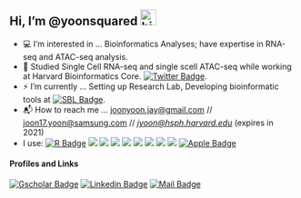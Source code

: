 ## Hi, I’m @yoonsquared <img src="https://user-images.githubusercontent.com/1303154/88677602-1635ba80-d120-11ea-84d8-d263ba5fc3c0.gif" width="28px" alt="hi">
- :computer: I’m interested in ... Bioinformatics Analyses; have expertise in RNA-seq and ATAC-seq analysis.
- 📝 Studied Single Cell RNA-seq and single scell ATAC-seq while working at Harvard Bioinformatics Core. [![Twitter Badge](https://img.shields.io/badge/-@bioinfocore-1ca0f1?style=flat&labelColor=1ca0f1&logo=twitter&logoColor=white&link=https://twitter.com/bioinfocore)](https://twitter.com/bioinfocore).
- ⚡ I’m currently ... Setting up Research Lab, Developing bioinformatic tools at [![SBL Badge](https://img.shields.io/badge/-samsungBiologics-0e76a8?style=flat&labelColor=white&logo=samsung&logoColor=0e76a8&link=https://samsungbiologics.com/kr)](https://samsungbiologics.com/kr).
- 📬 How to reach me ... joonyoon.jay@gmail.com // joon17.yoon@samsung.com // *jyoon@hsph.harvard.edu* (expires in 2021)
- I use: [![R Badge](https://img.shields.io/badge/-R-white?style=flat&labelColor=white&logo=R&logoColor=blue)]() <img src="https://img.shields.io/badge/-Python-F9DC3E.svg?logo=python&style=flat"> <img src="https://img.shields.io/badge/-Visual%20Studio%20Code-007ACC.svg?logo=visual-studio-code&style=flat">
<img src="https://img.shields.io/badge/-Vim-019733.svg?logo=vim&style=flat"> <img src="https://img.shields.io/badge/-GitHub-181717.svg?logo=github&style=flat">
<img src="https://img.shields.io/badge/-Docker-EEE.svg?logo=docker&style=flat"> <img src="https://img.shields.io/badge/-Linux-6C6694.svg?logo=linux&style=flat"> <img src="https://img.shields.io/badge/-Ubuntu-6F52B5.svg?logo=ubuntu&style=flat"> <img src="https://img.shields.io/badge/-Windows-0078D6.svg?logo=windows&style=flat"> [![Apple Badge](https://img.shields.io/badge/-mac-grey?style=flat&labelColor=grey&logo=apple&logoColor=white)]()



#### Profiles and Links
[![Gscholar Badge](https://img.shields.io/badge/-joonJayYoon-e74c3c?style=flat&labelColor=e74c3c&logo=google&logoColor=white)](https://scholar.google.com/citations?hl=en&user=dYAlZMIAAAAJ&view_op=list_works)  [![Linkedin Badge](https://img.shields.io/badge/-joonJayYoon-0e76a8?style=flat&labelColor=0e76a8&logo=linkedin&logoColor=white)](https://www.linkedin.com/in/joon-jay-yoon-32a1a52b/)  [![Mail Badge](https://img.shields.io/badge/-joonJayYoon-c0392b?style=flat&labelColor=c0392b&logo=gmail&logoColor=white)](mailto:joonyoon.jay@gmail.com)


<!---
yoonsquared/yoonsquared is a ✨ special ✨ repository because its `README.md` (this file) appears on your GitHub profile.
You can click the Preview link to take a look at your changes.
--->
